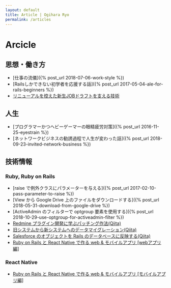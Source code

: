 ```yaml
---
layout: default
title: Article | Ogihara Ryo
permalink: /articles
---
```


# Arcicle

## 思想・働き方

- [仕事の流儀]({% post_url 2018-07-06-work-style %})
- [Railsしかできない初学者を応援する話]({% post_url 2017-05-04-ale-for-rails-beginners %})
- [リニューアルを控えた新生JOBドラフトを支える技術](https://hitotomirai.co.jp/?blog=a140)

## 人生

- [プログラマーかつヘビーゲーマーの眼精疲労対策]({% post_url 2016-11-25-eyestrain %})
- [ネットワークビジネスの勧誘過程で人生が変わった話]({% post_url 2018-09-23-invited-network-business %})

## 技術情報

### Ruby, Ruby on Rails

- [raise で例外クラスにパラメーターを与える]({% post_url 2017-02-10-pass-parameter-to-raise %})
- [View から Google Drive 上のファイルをダウンロードする]({% post_url 2018-05-31-download-from-google-drive %})
- [ActiveAdmin のフィルターで optgroup 要素を使用する]({% post_url 2018-10-29-use-optgroup-for-activeadmin-filter %})
- [Redmine プラグイン開発に学ぶパッチング作法(Qiita)](https://qiita.com/OgiharaRyo/items/b2ed27d886548fed8864)
- [旧システムから新システムへのデータマイグレーション(Qiita)](https://qiita.com/OgiharaRyo/items/cf7a288e16d3436264d9)
- [Salesforce のオブジェクトを Rails のデータベースに反映する(Qiita)](https://qiita.com/OgiharaRyo/items/874936748451845f7218)
- [Ruby on Rails と React Native で作る web & モバイルアプリ [webアプリ編]](https://qiita.com/OgiharaRyo/items/9949e5a2cda5e48060f0)

### React Native

- [Ruby on Rails と React Native で作る web & モバイルアプリ [モバイルアプリ編]](https://qiita.com/OgiharaRyo/items/9d16c935bcf769c82bc4)
